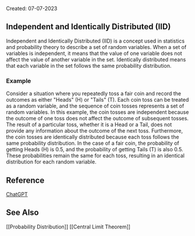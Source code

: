Created: 07-07-2023

## Independent and Identically Distributed (IID)

Independent and Identically Distributed (IID) is a concept used in statistics and probability theory to describe a set of random variables. When a set of variables is independent, it means that the value of one variable does not affect the value of another variable in the set. Identically distributed means that each variable in the set follows the same probability distribution.

### Example

Consider a situation where you repeatedly toss a fair coin and record the outcomes as either "Heads" (H) or "Tails" (T). Each coin toss can be treated as a random variable, and the sequence of coin tosses represents a set of random variables.
In this example, the coin tosses are independent because the outcome of one toss does not affect the outcome of subsequent tosses. The result of a particular toss, whether it is a Head or a Tail, does not provide any information about the outcome of the next toss.
Furthermore, the coin tosses are identically distributed because each toss follows the same probability distribution. In the case of a fair coin, the probability of getting Heads (H) is 0.5, and the probability of getting Tails (T) is also 0.5. These probabilities remain the same for each toss, resulting in an identical distribution for each random variable.

## Reference

[ChatGPT](https://chat.openai.com/)

## See Also

[[Probability Distribution]]
[[Central Limit Theorem]]